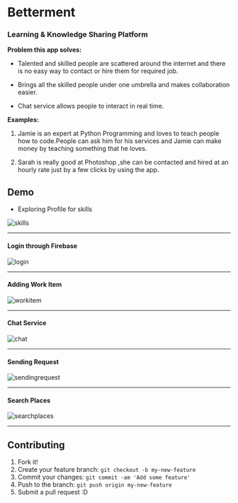 # Betterment

### Learning & Knowledge Sharing Platform

**Problem this app solves:**

* Talented and skilled people are scattered around the internet and there is no easy way to contact or hire them for required job.

* Brings all the skilled people under one umbrella and makes collaboration easier.

* Chat service allows people to interact in real time.


**Examples:**

1. Jamie is an expert at Python Programming and loves to teach people how to code.People can ask him for his services and Jamie can make money by teaching something that he loves.

1. Sarah is really good at Photoshop ,she can be contacted and hired at an hourly rate just by a few clicks by using the app.

## Demo

* Exploring Profile for skills

![skills](https://cloud.githubusercontent.com/assets/8016341/16545121/5f43a13e-4163-11e6-9c70-c0c41c9696ce.gif)

----

#### Login through Firebase

![login](https://cloud.githubusercontent.com/assets/8016341/16545120/5dc41730-4163-11e6-87a6-d8218b0b62f0.gif)

----

#### Adding Work Item

![workitem](https://cloud.githubusercontent.com/assets/8016341/16444849/7814cfc8-3e23-11e6-9d9c-e2c2781bc50c.gif)

----

#### Chat Service

![chat](https://cloud.githubusercontent.com/assets/8016341/16444856/7f84e6ee-3e23-11e6-8d50-8fe4fd6772d9.gif)

----

#### Sending Request

![sendingrequest](https://cloud.githubusercontent.com/assets/8016341/16444857/8182fe90-3e23-11e6-9c09-9d4f247ab513.gif)

----

#### Search Places

![searchplaces](https://cloud.githubusercontent.com/assets/8016341/16444862/85de6d30-3e23-11e6-92b5-ff7e974a84e7.gif)

----

## Contributing
1. Fork it!
2. Create your feature branch: `git checkout -b my-new-feature`
3. Commit your changes: `git commit -am 'Add some feature'`
4. Push to the branch: `git push origin my-new-feature`
5. Submit a pull request :D


